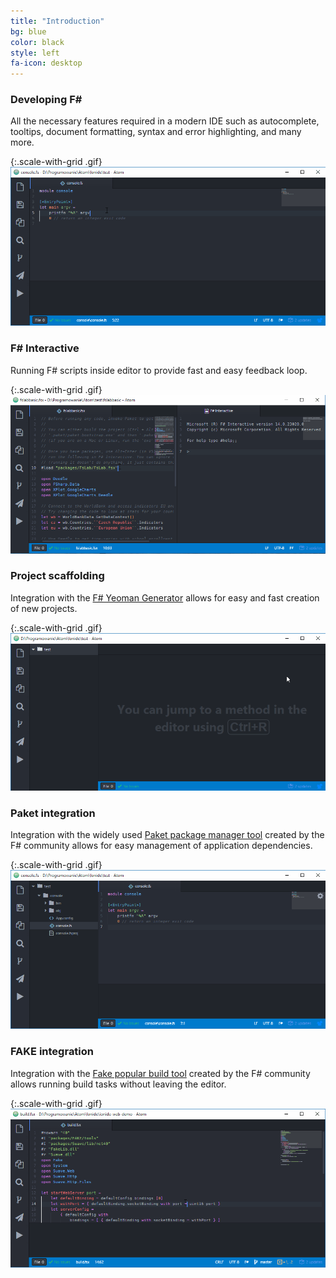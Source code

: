 ```yaml
---
title: "Introduction"
bg: blue
color: black
style: left
fa-icon: desktop
---
```


### Developing F&#35;

All the necessary features required in a modern IDE such as autocomplete, tooltips, document formatting, syntax and error highlighting, and many more.

{:.scale-with-grid .gif}
![](/img/fsharp.gif)


### F&#35; Interactive

Running F# scripts inside editor to provide fast and easy feedback loop.

{:.scale-with-grid .gif}
![](/img/fsi.gif)


### Project scaffolding

Integration with the [F# Yeoman Generator](https://www.npmjs.com/package/generator-fsharp) allows for easy and fast creation of new projects.

{:.scale-with-grid .gif}
![](/img/yeoman.gif)


### Paket integration

Integration with the widely used [Paket package manager tool](http://fsprojects.github.io/Paket/) created by the F# community allows for easy management of application dependencies.

{:.scale-with-grid .gif}
![](/img/paket.gif)


### FAKE integration

Integration with the [Fake popular build tool](http://fsharp.github.io/FAKE/) created by the F# community allows running build tasks without leaving the editor.

{:.scale-with-grid .gif}
![](/img/fake.gif)
